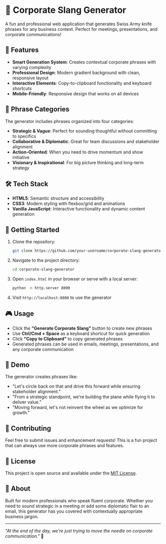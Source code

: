# 🏢 Corporate Slang Generator

A fun and professional web application that generates Swiss Army knife phrases for any business context. Perfect for meetings, presentations, and corporate communications!

## 🚀 Features

- **Smart Generation System**: Creates contextual corporate phrases with varying complexity
- **Professional Design**: Modern gradient background with clean, responsive layout
- **Interactive Elements**: Copy-to-clipboard functionality and keyboard shortcuts
- **Mobile-Friendly**: Responsive design that works on all devices

## 🎯 Phrase Categories

The generator includes phrases organized into four categories:

- **Strategic & Vague**: Perfect for sounding thoughtful without committing to specifics
- **Collaborative & Diplomatic**: Great for team discussions and stakeholder alignment  
- **Action-Oriented**: When you need to drive momentum and show initiative
- **Visionary & Inspirational**: For big picture thinking and long-term strategy

## 🛠️ Tech Stack

- **HTML5**: Semantic structure and accessibility
- **CSS3**: Modern styling with flexbox/grid and animations
- **Vanilla JavaScript**: Interactive functionality and dynamic content generation

## 🚀 Getting Started

1. Clone the repository:
   ```bash
   git clone https://github.com/your-username/corporate-slang-generator.git
   ```

2. Navigate to the project directory:
   ```bash
   cd corporate-slang-generator
   ```

3. Open `index.html` in your browser or serve with a local server:
   ```bash
   python -m http.server 8000
   ```

4. Visit `http://localhost:8000` to use the generator

## 🎮 Usage

- Click the **"Generate Corporate Slang"** button to create new phrases
- Use **Ctrl/Cmd + Space** as a keyboard shortcut for quick generation
- Click **"Copy to Clipboard"** to copy generated phrases
- Generated phrases can be used in emails, meetings, presentations, and any corporate communication

## 📱 Demo

The generator creates phrases like:
- "Let's circle back on that and drive this forward while ensuring stakeholder alignment."
- "From a strategic standpoint, we're building the plane while flying it to deliver value."
- "Moving forward, let's not reinvent the wheel as we optimize for growth."

## 🤝 Contributing

Feel free to submit issues and enhancement requests! This is a fun project that can always use more corporate phrases and features.

## 📄 License

This project is open source and available under the [MIT License](LICENSE).

## 🎯 About

Built for modern professionals who speak fluent corporate. Whether you need to sound strategic in a meeting or add some diplomatic flair to an email, this generator has you covered with contextually appropriate business jargon.

---

*"At the end of the day, we're just trying to move the needle on corporate communication."* 💼
